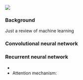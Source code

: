 ![](https://photo.settour.com.tw/900x600/https%3A%2F%2Fs2.settour.com.tw%2Fss_img%2FGFG%2F0000%2F0002%2F55%2Fori_9681881.jpg)

### Background

Just a review of machine learning

### Convolutional neural network



### Recurrent neural network

- 
- Attention mechanism: 